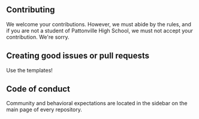 ## Contributing

We welcome your contributions.
However, we must abide by the rules, and if you are not a student of Pattonville High School, we must not accept your contribution.
We're sorry.


## Creating good issues or pull requests

Use the templates!

## Code of conduct

Community and behavioral expectations are located in the sidebar on the main page of every repository.
